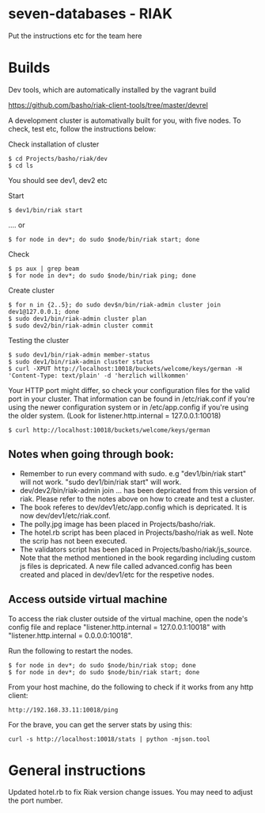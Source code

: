 # seven-databases - RIAK

Put the instructions etc for the team here

# Builds

Dev tools, which are automatically installed by the vagrant build

https://github.com/basho/riak-client-tools/tree/master/devrel

A development cluster is automativally built for you, with five nodes. To check, test etc, follow the instructions below:

Check installation of cluster
```
$ cd Projects/basho/riak/dev
$ cd ls
```
You should see dev1, dev2 etc

Start
```
$ dev1/bin/riak start
```
…. or
```
$ for node in dev*; do sudo $node/bin/riak start; done
```

Check
```
$ ps aux | grep beam
$ for node in dev*; do sudo $node/bin/riak ping; done
```

Create cluster
```
$ for n in {2..5}; do sudo dev$n/bin/riak-admin cluster join dev1@127.0.0.1; done
$ sudo dev1/bin/riak-admin cluster plan
$ sudo dev2/bin/riak-admin cluster commit
```

Testing the cluster
```
$ sudo dev1/bin/riak-admin member-status
$ sudo dev1/bin/riak-admin cluster status
$ curl -XPUT http://localhost:10018/buckets/welcome/keys/german -H 'Content-Type: text/plain' -d 'herzlich willkommen'
```

Your HTTP port might differ, so check your configuration files for the valid port in your cluster. That information can be found in /etc/riak.conf if you're using the newer configuration system or in /etc/app.config if you're using the older system. (Look for listener.http.internal = 127.0.0.1:10018)
```
$ curl http://localhost:10018/buckets/welcome/keys/german
```

## Notes when going through book:
 * Remember to run every command with sudo. e.g "dev1/bin/riak start" will not work. "sudo dev1/bin/riak start" will work.
 * dev/dev2/bin/riak-admin join ... has been depricated from this version of riak. Please refer to the notes above on how to create and test a cluster.
 * The book referes to dev/dev1/etc/app.config which is depricated. It is now dev/dev1/etc/riak.conf.
 * The polly.jpg image has been placed in Projects/basho/riak.
 * The hotel.rb script has been placed in Projects/basho/riak as well. Note the scrip has not been executed.
 * The validators script has been placed in Projects/basho/riak/js_source. Note that the method mentioned in the book regarding including custom js files is depricated. A new file called advanced.config has been created and placed in dev/dev1/etc for the respetive nodes.

## Access outside virtual machine

To access the riak cluster outside of the virtual machine, open the node's config file and replace 
"listener.http.internal = 127.0.0.1:10018" with 
"listener.http.internal = 0.0.0.0:10018".

Run the following to restart the nodes.

```
$ for node in dev*; do sudo $node/bin/riak stop; done
$ for node in dev*; do sudo $node/bin/riak start; done
```

From your host machine, do the following to check if it works from any http client: 
```
http://192.168.33.11:10018/ping 
```


For the brave, you can get the server stats by using this:
```
curl -s http://localhost:10018/stats | python -mjson.tool
```

# General instructions

Updated hotel.rb to fix Riak version change issues. You may need to adjust the port number.
